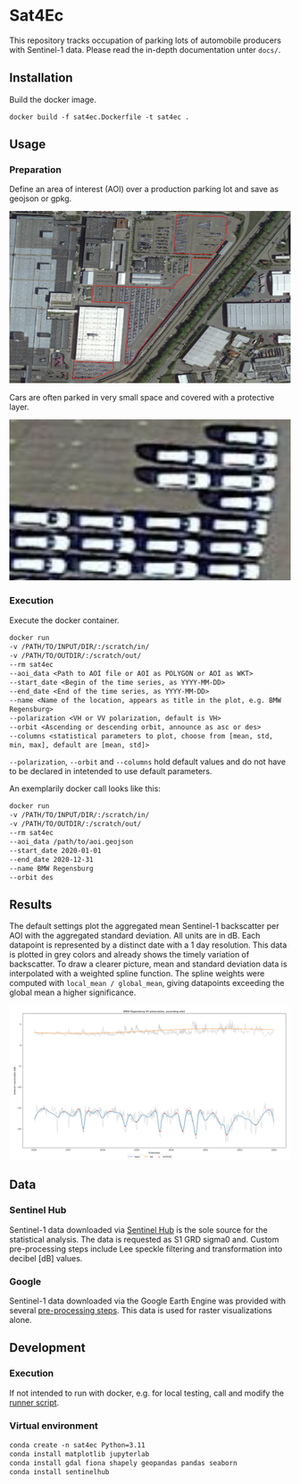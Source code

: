 # Sat4Ec

This repository tracks occupation of parking lots of automobile producers with Sentinel-1 data.
Please read the in-depth documentation unter `docs/`.

## Installation

Build the docker image.

```
docker build -f sat4ec.Dockerfile -t sat4ec .
```

## Usage

### Preparation

Define an area of interest (AOI) over a production parking lot and save as geojson or gpkg.

![AOI BMW Regensburg](docs/aoi_bmw_regensburg.png)

Cars are often parked in very small space and covered with a protective layer.

![AOI BMW Regensburg cars](docs/bmw_regensburg_car_zoom.png)

### Execution

Execute the docker container.

```
docker run
-v /PATH/TO/INPUT/DIR/:/scratch/in/
-v /PATH/TO/OUTDIR/:/scratch/out/
--rm sat4ec
--aoi_data <Path to AOI file or AOI as POLYGON or AOI as WKT>
--start_date <Begin of the time series, as YYYY-MM-DD>
--end_date <End of the time series, as YYYY-MM-DD>
--name <Name of the location, appears as title in the plot, e.g. BMW Regensburg>
--polarization <VH or VV polarization, default is VH>
--orbit <Ascending or descending orbit, announce as asc or des>
--columns <statistical parameters to plot, choose from [mean, std, min, max], default are [mean, std]>
```

`--polarization`, `--orbit` and `--columns` hold default values and do not have to be declared in intetended to use default parameters.

An exemplarily docker call looks like this:

```
docker run
-v /PATH/TO/INPUT/DIR/:/scratch/in/
-v /PATH/TO/OUTDIR/:/scratch/out/
--rm sat4ec
--aoi_data /path/to/aoi.geojson
--start_date 2020-01-01
--end_date 2020-12-31
--name BMW Regensburg
--orbit des
```

## Results

The default settings plot the aggregated mean Sentinel-1 backscatter per AOI with the aggregated standard deviation. All units are in dB. Each datapoint is represented by a distinct date with a 1 day resolution. This data is plotted in grey colors and already shows the timely variation of backscatter. To draw a clearer picture, mean and standard deviation data is interpolated with a weighted spline function. The spline weights were computed with `local_mean / global_mean`, giving datapoints exceeding the global mean a higher significance.

![](docs/indicator_1_bmw_regensburg_splinedata_asc_VH.png)

## Data

### Sentinel Hub

Sentinel-1 data downloaded via [Sentinel Hub](https://collections.sentinel-hub.com/sentinel-1-grd/) is the sole source for the statistical analysis. The data is requested as S1 GRD sigma0 and. Custom pre-processing steps include Lee speckle filtering and transformation into decibel [dB] values.

### Google

Sentinel-1 data downloaded via the Google Earth Engine was provided with several [pre-processing steps](https://developers.google.com/earth-engine/guides/sentinel1#sentinel-1-preprocessing). This data is used for raster visualizations alone.

## Development

### Execution
If not intended to run with docker, e.g. for local testing, call and modify the [runner script](tests/sat4ec_runner.py).

### Virtual environment
```
conda create -n sat4ec Python=3.11
conda install matplotlib jupyterlab
conda install gdal fiona shapely geopandas pandas seaborn
conda install sentinelhub
```
